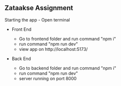 ## Zataakse Assignment

Starting the app -
 Open terminal
  - Front End
    - Go to frontend folder and run command "npm i"
    - run command "npm run dev"
    - view app on http://localhost:5173/

  - Back End
    - Go to backend folder and run command "npm i"
    - run command "npm run dev"
    - server running on port 8000



